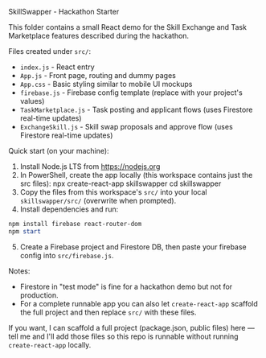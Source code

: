 SkillSwapper - Hackathon Starter

This folder contains a small React demo for the Skill Exchange and Task Marketplace features described during the hackathon.

Files created under `src/`:
- `index.js` - React entry
- `App.js` - Front page, routing and dummy pages
- `App.css` - Basic styling similar to mobile UI mockups
- `firebase.js` - Firebase config template (replace with your project's values)
- `TaskMarketplace.js` - Task posting and applicant flows (uses Firestore real-time updates)
- `ExchangeSkill.js` - Skill swap proposals and approve flow (uses Firestore real-time updates)

Quick start (on your machine):
1. Install Node.js LTS from https://nodejs.org
2. In PowerShell, create the app locally (this workspace contains just the src files):
   npx create-react-app skillswapper
   cd skillswapper
3. Copy the files from this workspace's `src/` into your local `skillswapper/src/` (overwrite when prompted).
4. Install dependencies and run:

```powershell
npm install firebase react-router-dom
npm start
```

5. Create a Firebase project and Firestore DB, then paste your firebase config into `src/firebase.js`.

Notes:
- Firestore in "test mode" is fine for a hackathon demo but not for production.
- For a complete runnable app you can also let `create-react-app` scaffold the full project and then replace `src/` with these files.

If you want, I can scaffold a full project (package.json, public files) here — tell me and I'll add those files so this repo is runnable without running `create-react-app` locally.
